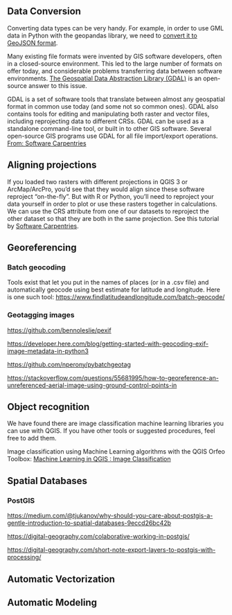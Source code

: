 ## Data Conversion
Converting data types can be very handy. For example, in order to use GML data in Python with the geopandas library, we need to [convert it to GeoJSON format](https://gis.stackexchange.com/questions/77974/converting-gml-to-geojson-using-python-and-ogr-with-geometry-transformation). 

Many existing file formats were invented by GIS software developers, often in a closed-source environment. This led to the large number of formats on offer today, and considerable problems transferring data between software environments. [The Geospatial Data Abstraction Library (GDAL)](https://gdal.org/) is an open-source answer to this issue.

GDAL is a set of software tools that translate between almost any geospatial format in common use today (and some not so common ones). GDAL also contains tools for editing and manipulating both raster and vector files, including reprojecting data to different CRSs. GDAL can be used as a standalone command-line tool, or built in to other GIS software. Several open-source GIS programs use GDAL for all file import/export operations. [From: Software Carpentries](https://carpentries-incubator.github.io/geospatial-python/03-crs/index.html)

## Aligning projections 
If you loaded two rasters with different projections in QGIS 3 or ArcMap/ArcPro, you’d see that they would align since these software reproject “on-the-fly”. But with R or Python, you’ll need to reproject your data yourself in order to plot or use these rasters together in calculations. We can use the CRS attribute from one of our datasets to reproject the other dataset so that they are both in the same projection. See this tutorial by [Software Carpentries](https://carpentries-incubator.github.io/geospatial-python/06-raster-reproject/index.html).

## Georeferencing

### Batch geocoding 
Tools exist that let you put in the names of places (or in a .csv file) and automatically geocode using best estimate for latitude and longitude. Here is one such tool: https://www.findlatitudeandlongitude.com/batch-geocode/

### Geotagging images
https://github.com/bennoleslie/pexif

https://developer.here.com/blog/getting-started-with-geocoding-exif-image-metadata-in-python3

https://github.com/nperony/pybatchgeotag

https://stackoverflow.com/questions/55681995/how-to-georeference-an-unreferenced-aerial-image-using-ground-control-points-in

## Object recognition

We have found there are image classification machine learning libraries you can use with QGIS. If you have other tools or suggested procedures, feel free to add them.

Image classification using Machine Learning algorithms with the QGIS Orfeo Toolbox: [Machine Learning in QGIS : Image Classification](https://www.youtube.com/watch?v=msUyQmZwqo8&ab_channel=HomeMadeSchool)

## Spatial Databases

### PostGIS
https://medium.com/@tjukanov/why-should-you-care-about-postgis-a-gentle-introduction-to-spatial-databases-9eccd26bc42b

https://digital-geography.com/colaborative-working-in-postgis/

https://digital-geography.com/short-note-export-layers-to-postgis-with-processing/

## Automatic Vectorization

## Automatic Modeling